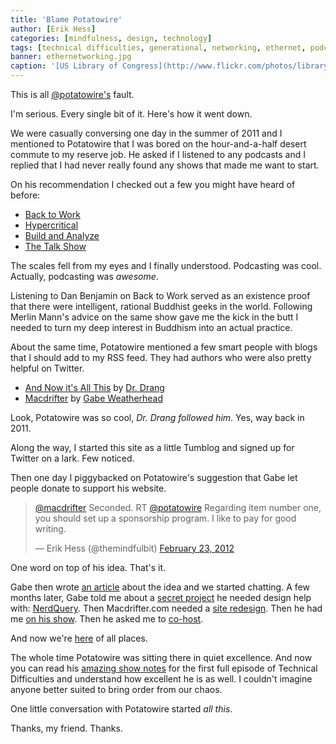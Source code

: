 ```yaml
---
title: 'Blame Potatowire'
author: [Erik Hess]
categories: [mindfulness, design, technology]
tags: [technical difficulties, generational, networking, ethernet, podcasting, potatowire]
banner: ethernetworking.jpg
caption: '[US Library of Congress](http://www.flickr.com/photos/library_of_congress/2179848724/)'
---
```


This is all [@potatowire's](http://twitter.com/potatowire) fault.

I'm serious. Every single bit of it. Here's how it went down.

We were casually conversing one day in the summer of 2011 and I mentioned to Potatowire that I was bored on the hour-and-a-half desert commute to my reserve job. He asked if I listened to any podcasts and I replied that I had never really found any shows that made me want to start.

On his recommendation I checked out a few you might have heard of before:

* [Back to Work](http://5by5.tv/b2w)
* [Hypercritical](http://5by5.tv/hypercritical) 
* [Build and Analyze](http://5by5.tv/buildanalyze)
* [The Talk Show](http://www.muleradio.net/thetalkshow/)

The scales fell from my eyes and I finally understood. Podcasting was cool. Actually, podcasting was *awesome*.

Listening to Dan Benjamin on Back to Work served as an existence proof that there were intelligent, rational Buddhist geeks in the world. Following Merlin Mann's advice on the same show gave me the kick in the butt I needed to turn my deep interest in Buddhism into an actual practice.

About the same time, Potatowire mentioned a few smart people with blogs that I should add to my RSS feed. They had authors who were also pretty helpful on Twitter.

* [And Now it's All This](http://leancrew.com) by [Dr. Drang](http://twitter.com/drdrang)
* [Macdrifter](http://macdrifter.com) by [Gabe Weatherhead](http://twitter.com/macdrifter)

Look, Potatowire was so cool, *Dr. Drang followed him*. Yes, way back in 2011.

Along the way, I started this site as a little Tumblog and signed up for Twitter on a lark. Few noticed.

Then one day I piggybacked on Potatowire's suggestion that Gabe let people donate to support his website. 

<blockquote class="twitter-tweet"><p><a href="https://twitter.com/macdrifter">@macdrifter</a> Seconded. RT <a href="https://twitter.com/potatowire">@potatowire</a> Regarding item number one, you should set up a sponsorship program. I like to pay for good writing.</p>&mdash; Erik Hess (@themindfulbit) <a href="https://twitter.com/themindfulbit/statuses/172770115803295746">February 23, 2012</a></blockquote>
<script async src="//platform.twitter.com/widgets.js" charset="utf-8"></script>

One word on top of his idea. That's it.

Gabe then wrote [an article](http://www.macdrifter.com/2012/02/charity-case.html) about the idea and we started chatting. A few months later, Gabe told me about a [secret project](http://www.macdrifter.com/2012/11/announcing-nerdquery.html) he needed design help with: [NerdQuery](http://nerdquery.com/). Then Macdrifter.com needed a [site redesign](http://www.macdrifter.com/2013/03/my-redesign-for-speed-and-legibility.html). Then he had me [on his show](http://www.70decibels.com/generational/2013/3/10/025-design-and-fighter-jets.html). Then he asked me to [co-host](http://www.70decibels.com/generational/2013/4/1/028-jonathan-poritsky-and-markup-languages.html). 

And now we're [here](http://technicaldifficulties.us/) of all places. 

The whole time Potatowire was sitting there in quiet excellence. And now you can read his [amazing show notes](http://technicaldifficulties.us/episodes/055-ethernetworking) for the first full episode of Technical Difficulties and understand how excellent he is as well. I couldn't imagine anyone better suited to bring order from our chaos.

One little conversation with Potatowire started *all this*.

Thanks, my friend. Thanks.
